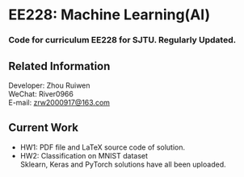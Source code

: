 # EE228: Machine Learning(AI)

### Code for curriculum EE228 for SJTU. Regularly Updated.  

## Related Information  
Developer: Zhou Ruiwen  
WeChat: River0966  
E-mail: zrw2000917@163.com  

## Current Work
- HW1: PDF file and LaTeX source code of solution.
- HW2: Classification on MNIST dataset  
Sklearn, Keras and PyTorch solutions have all been uploaded.
